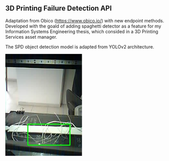 ## 3D Printing Failure Detection API
Adaptation from Obico (https://www.obico.io/) with new endpoint methods. Developed with the goald of adding spaghetti detector as a feature for my Information Systems Engineering thesis, which consided in a 3D Printing Services asset manager. 

The SPD object detection model is adapted from YOLOv2 architecture.

![image](example_images/grid_bad3_det.jpg)

